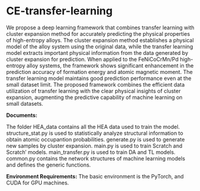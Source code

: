 # CE-transfer-learning
We propose a deep learning framework that combines transfer learning with cluster expansion method for accurately predicting the physical properties of high-entropy alloys. The cluster expansion method establishes a physical model of the alloy system using the original data, while the transfer learning model extracts important physical information from the data generated by cluster expansion for prediction. When applied to the FeNiCoCrMn/Pd high-entropy alloy systems, the framework shows significant enhancement in the prediction accuracy of formation energy and atomic magnetic moment. The transfer learning model maintains good prediction performance even at the small dataset limit. The proposed framework combines the efficient data utilization of transfer learning with the clear physical insights of cluster expansion, augmenting the predictive capability of machine learning on small datasets.

**Documents:** 

The folder HEA_data contains all the HEA data used to train the model.
structure_stat.py is used to statistically analyze structural information to obtain atomic occupantion probabilities. 
generate.py is used to generate new samples by cluster expansion.
main.py is used to train Scratch and Scratch′ models.
main_transfer.py is used to train DA and TL models.
common.py contains the network structures of machine learning models and defines the generic functions.

**Environment Requirements:**
The basic environment is the PyTorch, and CUDA for GPU machines.
